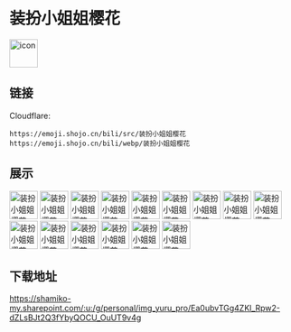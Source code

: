 # 装扮小姐姐樱花
<img src="https://emoji.shojo.cn/bili/src/装扮小姐姐樱花/icon.png" width="50" height="50" alt="icon">

## 链接
Cloudflare:
```
https://emoji.shojo.cn/bili/src/装扮小姐姐樱花
https://emoji.shojo.cn/bili/webp/装扮小姐姐樱花
```
## 展示
<img src="https://emoji.shojo.cn/bili/src/装扮小姐姐樱花/装扮小姐姐樱花-高产.png" width="50" height="50" alt="装扮小姐姐樱花-高产">
<img src="https://emoji.shojo.cn/bili/src/装扮小姐姐樱花/装扮小姐姐樱花-集合啦.png" width="50" height="50" alt="装扮小姐姐樱花-集合啦">
<img src="https://emoji.shojo.cn/bili/src/装扮小姐姐樱花/装扮小姐姐樱花-勾引.png" width="50" height="50" alt="装扮小姐姐樱花-勾引">
<img src="https://emoji.shojo.cn/bili/src/装扮小姐姐樱花/装扮小姐姐樱花-赏花.png" width="50" height="50" alt="装扮小姐姐樱花-赏花">
<img src="https://emoji.shojo.cn/bili/src/装扮小姐姐樱花/装扮小姐姐樱花-蹦蹦跳跳.png" width="50" height="50" alt="装扮小姐姐樱花-蹦蹦跳跳">
<img src="https://emoji.shojo.cn/bili/src/装扮小姐姐樱花/装扮小姐姐樱花-可爱捏.png" width="50" height="50" alt="装扮小姐姐樱花-可爱捏">
<img src="https://emoji.shojo.cn/bili/src/装扮小姐姐樱花/装扮小姐姐樱花-赞.png" width="50" height="50" alt="装扮小姐姐樱花-赞">
<img src="https://emoji.shojo.cn/bili/src/装扮小姐姐樱花/装扮小姐姐樱花-头脑风暴.png" width="50" height="50" alt="装扮小姐姐樱花-头脑风暴">
<img src="https://emoji.shojo.cn/bili/src/装扮小姐姐樱花/装扮小姐姐樱花-买它！.png" width="50" height="50" alt="装扮小姐姐樱花-买它！">
<img src="https://emoji.shojo.cn/bili/src/装扮小姐姐樱花/装扮小姐姐樱花-睡醒啦.png" width="50" height="50" alt="装扮小姐姐樱花-睡醒啦">
<img src="https://emoji.shojo.cn/bili/src/装扮小姐姐樱花/装扮小姐姐樱花-好创意！.png" width="50" height="50" alt="装扮小姐姐樱花-好创意！">
<img src="https://emoji.shojo.cn/bili/src/装扮小姐姐樱花/装扮小姐姐樱花-画画.png" width="50" height="50" alt="装扮小姐姐樱花-画画">
<img src="https://emoji.shojo.cn/bili/src/装扮小姐姐樱花/装扮小姐姐樱花-变美.png" width="50" height="50" alt="装扮小姐姐樱花-变美">
<img src="https://emoji.shojo.cn/bili/src/装扮小姐姐樱花/装扮小姐姐樱花-显摆.png" width="50" height="50" alt="装扮小姐姐樱花-显摆">
<img src="https://emoji.shojo.cn/bili/src/装扮小姐姐樱花/装扮小姐姐樱花-放着我来.png" width="50" height="50" alt="装扮小姐姐樱花-放着我来">

## 下载地址

https://shamiko-my.sharepoint.com/:u:/g/personal/img_yuru_pro/Ea0ubvTGg4ZKl_Rpw2-dZLsBJt2Q3fYbyQOCU_OuUT9v4g